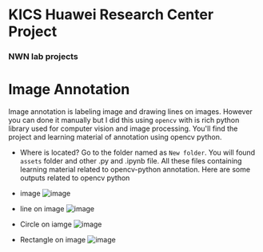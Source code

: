 # KICS Huawei Research Center Project
### NWN lab projects

# Image Annotation
Image annotation is labeling image and drawing lines on images. However you can done it manually but I did this using `opencv` with is rich python library used for computer vision and image processing. You'll find the project and learning material of annotation using opencv python. 
- Where is located?
Go to the folder named as `New folder`. You will found `assets` folder and other .py and .ipynb file. All these files containing learning material related to opencv-python annotation.
Here are some outputs related to opencv python
- image
![image](https://github.com/AhmedShafique313/nwn_kics_project/assets/99950606/ffcb30d2-1c47-46ea-8a30-137b39827d37)

- line on image
![image](https://github.com/AhmedShafique313/nwn_kics_project/assets/99950606/9ded0aee-1501-4bed-99e8-131ac86c92d7)

- Circle on iamge
![image](https://github.com/AhmedShafique313/nwn_kics_project/assets/99950606/f110f79f-ec35-47aa-aee3-2b54800458e5)

- Rectangle on image
![image](https://github.com/AhmedShafique313/nwn_kics_project/assets/99950606/4a3bdacc-6aa3-4eab-8b77-0b86ed896b78)
